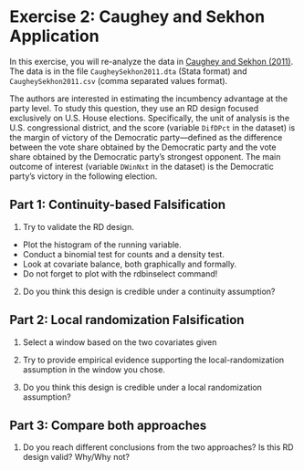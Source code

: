 
# Exercise 2: Caughey and Sekhon Application

In this exercise, you will re-analyze the data in [Caughey and Sekhon (2011)](https://nbviewer.org/github/Mixtape-Sessions/Regression-Discontinuity/raw/main/Readings/CaugheySekhon2011-PA.pdf). The data is in the file `CaugheySekhon2011.dta` (Stata format) and `CaugheySekhon2011.csv` (comma separated values format). 

The authors are interested in estimating the incumbency advantage at the party level. To study this question, they use an RD design focused exclusively on U.S. House elections. Specifically, the unit of analysis is the U.S. congressional district, and the score (variable `DifDPct` in the dataset) is the margin of victory of the Democratic party—defined as the difference between the vote share obtained by the Democratic party and the vote share obtained by the Democratic party’s strongest opponent. The main outcome of interest (variable `DWinNxt` in the dataset) is the Democratic party’s victory in the following election.

## Part 1: Continuity-based Falsification

1. Try to validate the RD design.
  - Plot the histogram of the running variable.
  - Conduct a binomial test for counts and a density test.
  - Look at covariate balance, both graphically and formally.
  - Do not forget to plot with the rdbinselect command!

2. Do you think this design is credible under a continuity assumption?

## Part 2: Local randomization Falsification

1. Select a window based on the two covariates given

2. Try to provide empirical evidence supporting the local-randomization assumption in the window you chose.

3. Do you think this design is credible under a local randomization assumption?

## Part 3: Compare both approaches

1. Do you reach different conclusions from the two approaches? Is this RD design valid? Why/Why not?

